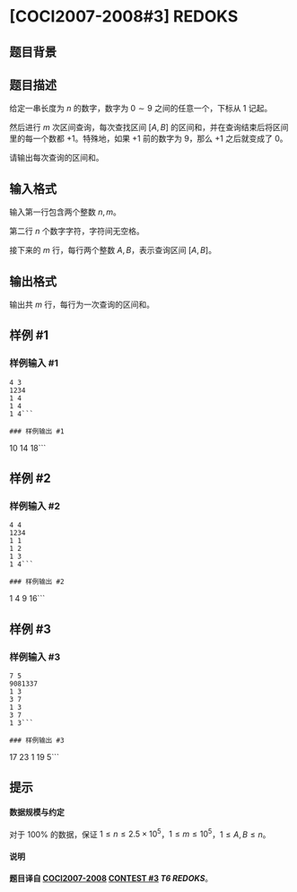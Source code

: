 # [COCI2007-2008#3] REDOKS

## 题目背景



## 题目描述

给定一串长度为 $n$ 的数字，数字为 $0\sim 9$ 之间的任意一个，下标从 $1$ 记起。

然后进行 $m$ 次区间查询，每次查找区间 $[A,B]$ 的区间和，并在查询结束后将区间里的每一个数都 $+1$。特殊地，如果 $+1$ 前的数字为 $9$，那么 $+1$ 之后就变成了 $0$。

请输出每次查询的区间和。

## 输入格式

输入第一行包含两个整数 $n,m$。

第二行 $n$ 个数字字符，字符间无空格。

接下来的 $m$ 行，每行两个整数 $A,B$，表示查询区间 $[A,B]$。

## 输出格式

输出共 $m$ 行，每行为一次查询的区间和。

## 样例 #1

### 样例输入 #1
```
4 3
1234
1 4
1 4
1 4```

### 样例输出 #1

```
10
14
18```

## 样例 #2

### 样例输入 #2
```
4 4
1234
1 1
1 2
1 3
1 4```

### 样例输出 #2

```
1
4
9
16```

## 样例 #3

### 样例输入 #3
```
7 5
9081337
1 3
3 7
1 3
3 7
1 3```

### 样例输出 #3

```
17
23
1
19
5```

## 提示

#### 数据规模与约定

对于 $100\%$ 的数据，保证 $1\le n\le 2.5\times 10^5$，$1\le m\le 10^5$，$1\le A,B\le n$。
#### 说明

**题目译自 [COCI2007-2008](https://hsin.hr/coci/archive/2007_2008/) [CONTEST #3](https://hsin.hr/coci/archive/2007_2008/contest3_tasks.pdf) *T6 REDOKS***。
